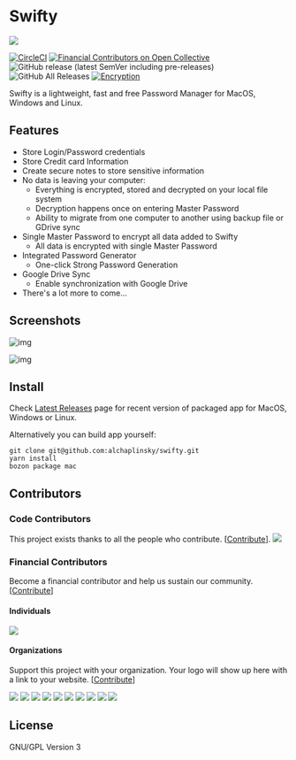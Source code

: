 # Swifty

![](https://alchaplinsky.com/images/misc/swifty_banner_alpha.png?v=1)

[![CircleCI](https://circleci.com/gh/swiftyapp/swifty/tree/master.svg?style=svg&circle-token=3179a51a22aa66c4c17395eef2952eab42a14057)](https://circleci.com/gh/swiftyapp/swifty/tree/master)
[![Financial Contributors on Open Collective](https://opencollective.com/swifty/all/badge.svg?label=financial+contributors)](https://opencollective.com/swifty) ![GitHub release (latest SemVer including pre-releases)](https://img.shields.io/github/v/release/swiftyapp/swifty?include_prereleases&label=Release)
![GitHub All Releases](https://img.shields.io/github/downloads/swiftyapp/swifty/total?label=Downloads)
[![Encryption](https://img.shields.io/badge/Encryption-AES%20256%20GCM-green.svg)](https://tools.ietf.org/html/rfc5288)

Swifty is a lightweight, fast and free Password Manager for MacOS, Windows and Linux.

## Features

- Store Login/Password credentials
- Store Credit card Information
- Create secure notes to store sensitive information
- No data is leaving your computer:
  - Everything is encrypted, stored and decrypted on your local file system
  - Decryption happens once on entering Master Password
  - Ability to migrate from one computer to another using backup file or GDrive sync
- Single Master Password to encrypt all data added to Swifty
  - All data is encrypted with single Master Password
- Integrated Password Generator
  - One-click Strong Password Generation
- Google Drive Sync
  - Enable synchronization with Google Drive
- There's a lot more to come...

## Screenshots

![img](https://alchaplinsky.com/images/misc/swifty_screen_01.png)

![img](https://alchaplinsky.com/images/misc/swifty_screen_02.png)

## Install

Check [Latest Releases](https://github.com/alchaplinsky/swifty/releases) page for recent version of packaged app for MacOS, Windows or Linux.

Alternatively you can build app yourself:

```
git clone git@github.com:alchaplinsky/swifty.git
yarn install
bozon package mac
```

## Contributors

### Code Contributors

This project exists thanks to all the people who contribute. [[Contribute](CONTRIBUTING.md)].
<a href="https://github.com/swiftyapp/swifty/graphs/contributors"><img src="https://opencollective.com/swifty/contributors.svg?width=890&button=false" /></a>

### Financial Contributors

Become a financial contributor and help us sustain our community. [[Contribute](https://opencollective.com/swifty/contribute)]

#### Individuals

<a href="https://opencollective.com/swifty"><img src="https://opencollective.com/swifty/individuals.svg?width=890"></a>

#### Organizations

Support this project with your organization. Your logo will show up here with a link to your website. [[Contribute](https://opencollective.com/swifty/contribute)]

<a href="https://opencollective.com/swifty/organization/0/website"><img src="https://opencollective.com/swifty/organization/0/avatar.svg"></a>
<a href="https://opencollective.com/swifty/organization/1/website"><img src="https://opencollective.com/swifty/organization/1/avatar.svg"></a>
<a href="https://opencollective.com/swifty/organization/2/website"><img src="https://opencollective.com/swifty/organization/2/avatar.svg"></a>
<a href="https://opencollective.com/swifty/organization/3/website"><img src="https://opencollective.com/swifty/organization/3/avatar.svg"></a>
<a href="https://opencollective.com/swifty/organization/4/website"><img src="https://opencollective.com/swifty/organization/4/avatar.svg"></a>
<a href="https://opencollective.com/swifty/organization/5/website"><img src="https://opencollective.com/swifty/organization/5/avatar.svg"></a>
<a href="https://opencollective.com/swifty/organization/6/website"><img src="https://opencollective.com/swifty/organization/6/avatar.svg"></a>
<a href="https://opencollective.com/swifty/organization/7/website"><img src="https://opencollective.com/swifty/organization/7/avatar.svg"></a>
<a href="https://opencollective.com/swifty/organization/8/website"><img src="https://opencollective.com/swifty/organization/8/avatar.svg"></a>
<a href="https://opencollective.com/swifty/organization/9/website"><img src="https://opencollective.com/swifty/organization/9/avatar.svg"></a>

## License

GNU/GPL Version 3
